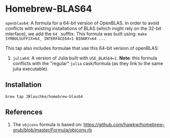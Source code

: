 # Homebrew-BLAS64

`openblas64`: A formula for a 64-bit version of OpenBLAS. In order to avoid
conflicts with existing installations of BLAS (which might rely on the 32-bit
interface), we add the `64_` sufftix. This formula was built using:
`make SYMBOLSUFFIX=64_ INTERFACE64=1 BINARY=64 ...`

This tap also includes formulae that use this 64-bit version of openBLAS:
1. `julia64`: A version of Julia built with `USE_BLAS64=1`. **Note**: this
formula conflicts with the "regular" `julia` cask/formula (as they link to the
same julia executable).

## Installation

```
brew tap JBlaschke/homebrew-blas64
```

## References

1. The `objconv` formula is based on:
https://github.com/hawkw/homebrew-grub/blob/master/Formula/objconv.rb